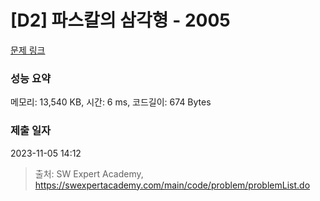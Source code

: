 # [D2] 파스칼의 삼각형 - 2005 

[문제 링크](https://swexpertacademy.com/main/code/problem/problemDetail.do?contestProbId=AV5P0-h6Ak4DFAUq) 

### 성능 요약

메모리: 13,540 KB, 시간: 6 ms, 코드길이: 674 Bytes

### 제출 일자

2023-11-05 14:12



> 출처: SW Expert Academy, https://swexpertacademy.com/main/code/problem/problemList.do